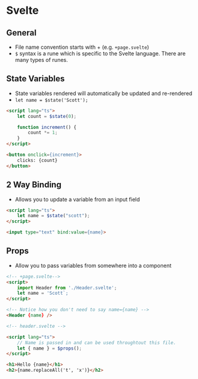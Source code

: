 # Svelte

## General
- File name convention starts with + (e.g. `+page.svelte`)
- `$` syntax is a rune which is specific to the Svelte language. There are many types of runes.

## State Variables
- State variables rendered will automatically be updated and re-rendered
- `let name = $state('Scott');`

```html
<script lang="ts">
    let count = $state(0);

    function increment() {
        count *= 1;
    }
</script>

<button onclick={increment}>
    clicks: {count}
</button>
```

## 2 Way Binding
- Allows you to update a variable from an input field

```html
<script lang="ts">
    let name = $state("scott");
</script>

<input type="text" bind:value={name}>
```

## Props
- Allow you to pass variables from somewhere into a component

```html
<!-- +page.svelte-->
<script>
    import Header from './Header.svelte';
    let name = 'Scott`;
</script>

<!-- Notice how you don't need to say name={name} -->
<Header {name} />

<!-- header.svelte -->

<script lang="ts">
    // Name is passed in and can be used throughtout this file.
    let { name } = $props();    
</script>

<h1>Hello {name}</h1>
<h2>{name.replaceAll('t', 'x')}</h2>
```